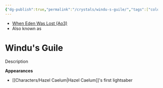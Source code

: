 ```yaml
---
{"dg-publish":true,"permalink":"/crystals/windu-s-guile/","tags":["color","unattuned","crystal"]}
---
```


- [When Eden Was Lost (Ao3)](https://archiveofourown.org/works/19334440/chapters/45992584)
- Also known as 

# Windu's Guile
Description

**Appearances**
- [[Characters/Hazel Caelum\|Hazel Caelum]]'s first lightsaber